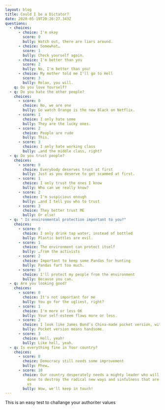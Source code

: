 ```yaml
---
layout: blog
title: Could I be a Dictator?
date: 2020-05-19T20:26:27.343Z
questions:
  - choices:
      - choice: I'm okay
        score: 0
        bully: Watch out, there are liars around.
      - choice: Somewhat…
        score: 1
        bully: Check yourself again.
      - choice: I'm better than you
        score: 2
        bully: No, I'm better than you!
      - choice: My mother told me I'll go to Hell
        score: 3
        bully: Relax, you will.
    q: Do you love Yourself?
  - q: Do you hate the other people?
    choices:
      - score: 0
        choice: No, we are one
        bully: Go watch Orange is the new Black on Netflix.
      - score: 1
        choice: I only hate some
        bully: They are the lucky ones.
      - score: 2
        choice: People are rude
        bully: This.
      - score: 3
        choice: I only hate working class
        bully: …and the middle class, right?
  - q: Do you trust people?
    choices:
      - score: 0
        choice: Everybody deserves trust at first
        bully: Just as you deserve to get scammed at first.
      - score: 1
        choice: I only trust the ones I know
        bully: Who can we really know?
      - score: 2
        choice: I'm suspicious enough
        bully: …and I tell you who to trust
      - score: 3
        choice: They better trust ME
        bully: Or else!
  - q: " Is environmental protection important to you?"
    choices:
      - score: 0
        choice: I only drink tap water, instead of bottled
        bully: Plastic bottles are evil.
      - score: 1
        choice: The environment can protect itself
        bully: …from the activists
      - score: 2
        choice: Important to keep some Pandas for hunting
        bully: Pandas fart too much.
      - score: 3
        choice: I'll protect my people from the environment
        bully: Because you can.
  - q: Are you looking good?
    choices:
      - score: 0
        choice: It's not important for me
        bully: You go for the ugliest, right?
      - score: 1
        choice: I'm more or less OK
        bully: Your self-esteem flaws more or less.
      - score: 2
        choice: I look like James Bond’s China-made pocket version, with less hair
        bully: Pocket version means handsome.
      - score: 3
        choice: Hell, yeah!
        bully: Like hell, yeah.
  - q: Is everything fine in Your country?
    choices:
      - score: 0
        choice: Democracy still needs some improvement
        bully: Phew…
      - score: 10
        choice: Our country desperately needs a mighty leader who will do what has to be
          done to destroy the radical new ways and sinfulness that are ruining
          us
        bully: Wow, we'll keep in touch!
---
```

This is an easy test to challange your authoriter values 